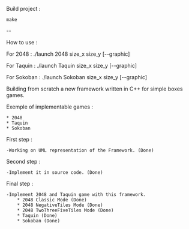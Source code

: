 Build project :

    make

--

How to use :

  For 2048 :
    ./launch 2048 size_x size_y [--graphic]

  For Taquin :
    ./launch Taquin size_x size_y [--graphic]

  For Sokoban :
    ./launch Sokoban size_x size_y [--graphic]

<hz>

Building from scratch a new framework written in C++
for simple boxes games.

Exemple of implementable games :

    * 2048
    * Taquin
    * Sokoban

First step :

    -Working on UML representation of the Framework. (Done)

Second step :

    -Implement it in source code. (Done)

Final step :

    -Implement 2048 and Taquin game with this framework.
        * 2048 Classic Mode (Done)
        * 2048 NegativeTiles Mode (Done)
        * 2048 TwoThreeFiveTiles Mode (Done)
        * Taquin (Done)
        * Sokoban (Done)

